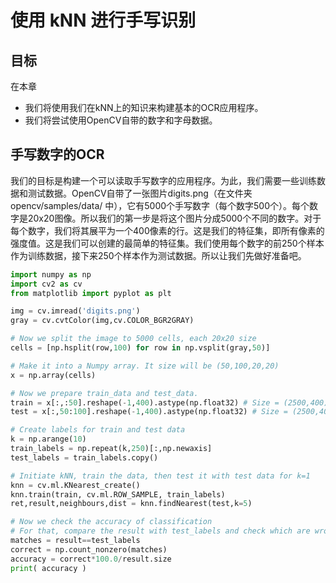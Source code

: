 # 使用 kNN 进行手写识别

## 目标
在本章
* 我们将使用我们在kNN上的知识来构建基本的OCR应用程序。
* 我们将尝试使用OpenCV自带的数字和字母数据。

## 手写数字的OCR
我们的目标是构建一个可以读取手写数字的应用程序。为此，我们需要一些训练数据和测试数据。OpenCV自带了一张图片digits.png（在文件夹 opencv/samples/data/ 中），它有5000个手写数字（每个数字500个）。每个数字是20x20图像。所以我们的第一步是将这个图片分成5000个不同的数字。对于每个数字，我们将其展平为一个400像素的行。这是我们的特征集，即所有像素的强度值。这是我们可以创建的最简单的特征集。我们使用每个数字的前250个样本作为训练数据，接下来250个样本作为测试数据。所以让我们先做好准备吧。
```python
import numpy as np
import cv2 as cv
from matplotlib import pyplot as plt

img = cv.imread('digits.png')
gray = cv.cvtColor(img,cv.COLOR_BGR2GRAY)

# Now we split the image to 5000 cells, each 20x20 size
cells = [np.hsplit(row,100) for row in np.vsplit(gray,50)]

# Make it into a Numpy array. It size will be (50,100,20,20)
x = np.array(cells)

# Now we prepare train_data and test_data.
train = x[:,:50].reshape(-1,400).astype(np.float32) # Size = (2500,400)
test = x[:,50:100].reshape(-1,400).astype(np.float32) # Size = (2500,400)

# Create labels for train and test data
k = np.arange(10)
train_labels = np.repeat(k,250)[:,np.newaxis]
test_labels = train_labels.copy()

# Initiate kNN, train the data, then test it with test data for k=1
knn = cv.ml.KNearest_create()
knn.train(train, cv.ml.ROW_SAMPLE, train_labels)
ret,result,neighbours,dist = knn.findNearest(test,k=5)

# Now we check the accuracy of classification
# For that, compare the result with test_labels and check which are wrong
matches = result==test_labels
correct = np.count_nonzero(matches)
accuracy = correct*100.0/result.size
print( accuracy )
```
